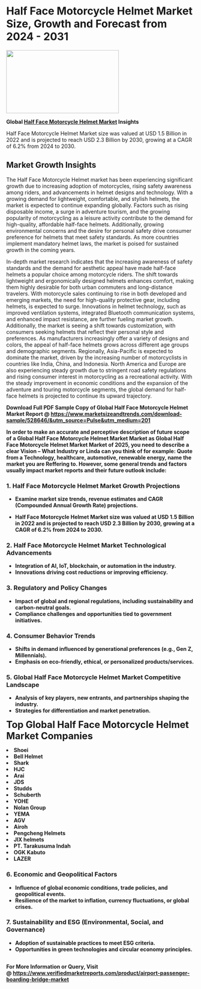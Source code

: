 <H1>Half Face Motorcycle Helmet Market Size, Growth and Forecast from 2024 - 2031</H1><img class="aligncenter size-medium wp-image-584254" src="https://thirdeyenews.in/wp-content/uploads/2024/09/Global-Market-Research-300x168.jpeg" alt="" width="300" height="168" /><p><strong>Global&nbsp;<a href="https://www.marketsizeandtrends.com/download-sample/528646/&amp;utm_source=Pulse&amp;utm_medium=201">Half Face Motorcycle Helmet Market</a> Insights</strong></p><p>Half Face Motorcycle Helmet Market size was valued at USD 1.5 Billion in 2022 and is projected to reach USD 2.3 Billion by 2030, growing at a CAGR of 6.2% from 2024 to 2030.</p><p><h2>Market Growth Insights</h2> <p>The Half Face Motorcycle Helmet market has been experiencing significant growth due to increasing adoption of motorcycles, rising safety awareness among riders, and advancements in helmet designs and technology. With a growing demand for lightweight, comfortable, and stylish helmets, the market is expected to continue expanding globally. Factors such as rising disposable income, a surge in adventure tourism, and the growing popularity of motorcycling as a leisure activity contribute to the demand for high-quality, affordable half-face helmets. Additionally, growing environmental concerns and the desire for personal safety drive consumer preference for helmets that meet safety standards. As more countries implement mandatory helmet laws, the market is poised for sustained growth in the coming years.</p> <p><strong></strong></p> <p>In-depth market research indicates that the increasing awareness of safety standards and the demand for aesthetic appeal have made half-face helmets a popular choice among motorcycle riders. The shift towards lightweight and ergonomically designed helmets enhances comfort, making them highly desirable for both urban commuters and long-distance travelers. With motorcycle sales continuing to rise in both developed and emerging markets, the need for high-quality protective gear, including helmets, is expected to surge. Innovations in helmet technology, such as improved ventilation systems, integrated Bluetooth communication systems, and enhanced impact resistance, are further fueling market growth. Additionally, the market is seeing a shift towards customization, with consumers seeking helmets that reflect their personal style and preferences. As manufacturers increasingly offer a variety of designs and colors, the appeal of half-face helmets grows across different age groups and demographic segments. Regionally, Asia-Pacific is expected to dominate the market, driven by the increasing number of motorcyclists in countries like India, China, and Indonesia. North America and Europe are also experiencing steady growth due to stringent road safety regulations and rising consumer interest in motorcycling as a recreational activity. With the steady improvement in economic conditions and the expansion of the adventure and touring motorcycle segments, the global demand for half-face helmets is projected to continue its upward trajectory.</p> <p><strong></p><p><span class=""><strong>Download Full PDF Sample Copy of Global Half Face Motorcycle Helmet Market Report</strong> @ <a href="https://www.marketsizeandtrends.com/download-sample/528646/&amp;utm_source=Pulse&amp;utm_medium=201" target="_blank">https://www.marketsizeandtrends.com/download-sample/528646/&amp;utm_source=Pulse&amp;utm_medium=201</a></span></p><p>In order to make an accurate and perceptive description of future scope of a Global&nbsp;Half Face Motorcycle Helmet Market Market as Global&nbsp;Half Face Motorcycle Helmet Market Market of 2025, you need to describe a clear Vision &ndash; What Industry or Linda can you think of for example: Quote from a Technology, healthcare, automotive, renewable energy, name the market you are Reffering to. However, some general trends and factors usually impact market reports and their future outlook include:</p><h3>1.&nbsp;<strong>Half Face Motorcycle Helmet Market Growth Projections</strong></h3><ul><li>Examine market size trends, revenue estimates and CAGR (Compounded Annual Growth Rate) projections.</li><li><p>Half Face Motorcycle Helmet Market size was valued at USD 1.5 Billion in 2022 and is projected to reach USD 2.3 Billion by 2030, growing at a CAGR of 6.2% from 2024 to 2030.</p></li></ul><h3>2.&nbsp;<strong>Half Face Motorcycle Helmet Market Technological Advancements</strong></h3><ul><li>Integration of AI, IoT, blockchain, or automation in the industry.</li><li>Innovations driving cost reductions or improving efficiency.</li></ul><h3>3.&nbsp;<strong>Regulatory and Policy Changes</strong></h3><ul><li>Impact of global and regional regulations, including sustainability and carbon-neutral goals.</li><li>Compliance challenges and opportunities tied to government initiatives.</li></ul><h3>4.&nbsp;<strong>Consumer Behavior Trends</strong></h3><ul><li>Shifts in demand influenced by generational preferences (e.g., Gen Z, Millennials).</li><li>Emphasis on eco-friendly, ethical, or personalized products/services.</li></ul><h3>5.&nbsp;<strong>Global Half Face Motorcycle Helmet Market Competitive Landscape</strong></h3><ul><li>Analysis of key players, new entrants, and partnerships shaping the industry.</li><li>Strategies for differentiation and market penetration.</li></ul><p data-pm-slice="1 1 []"><span style="color: inherit; font-family: inherit; font-size: 25px;">Top Global Half Face Motorcycle Helmet Market Companies</span></p><div class="" data-test-id=""><p><li>Shoei</li><li> Bell Helmet</li><li> Shark</li><li> HJC</li><li> Arai</li><li> JDS</li><li> Studds</li><li> Schuberth</li><li> YOHE</li><li> Nolan Group</li><li> YEMA</li><li> AGV</li><li> Airoh</li><li> Pengcheng Helmets</li><li> JIX helmets</li><li> PT. Tarakusuma Indah</li><li> OGK Kabuto</li><li> LAZER</li></p></div><h3>6.&nbsp;<strong>Economic and Geopolitical Factors</strong></h3><ul><li>Influence of global economic conditions, trade policies, and geopolitical events.</li><li>Resilience of the market to inflation, currency fluctuations, or global crises.</li></ul><h3>7.&nbsp;<strong>Sustainability and ESG (Environmental, Social, and Governance)</strong></h3><ul><li>Adoption of sustainable practices to meet ESG criteria.</li><li>Opportunities in green technologies and circular economy principles.</li></ul><h2><strong style="font-size: 14px;">For More Information or Query, Visit @&nbsp;</strong><a style="background-color: #ffffff; font-size: 14px;" href="https://www.marketsizeandtrends.com/report/half-face-motorcycle-helmet-market/" target="_blank">https://www.verifiedmarketreports.com/product/airport-passenger-boarding-bridge-market</a></h2>
